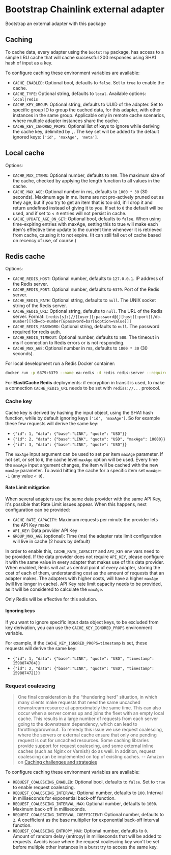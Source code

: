 # Bootstrap Chainlink external adapter

Bootstrap an external adapter with this package

## Caching

To cache data, every adapter using the `bootstrap` package, has access to a simple LRU cache that will cache successful 200 responses using SHA1 hash of input as a key.

To configure caching these environment variables are available:

- `CACHE_ENABLED`: Optional bool, defaults to `false`. Set to `true` to enable the cache.
- `CACHE_TYPE`: Optional string, defaults to `local`. Available options: `local|redis`
- `CACHE_KEY_GROUP`: Optional string, defaults to UUID of the adapter. Set to specific group ID to group the cached data, for this adapter, with other instances in the same group. Applicable only in remote cache scenarios, where multiple adapter instances share the cache.
- `CACHE_KEY_IGNORED_PROPS`: Optional list of keys to ignore while deriving the cache key, delimited by `,`. The key set will be added to the default ignored keys: `['id', 'maxAge', 'meta']`.

## Local cache

Options:

- `CACHE_MAX_ITEMS`: Optional number, defaults to `500`. The maximum size of the cache, checked by applying the length function to all values in the cache.
- `CACHE_MAX_AGE`: Optional number in ms, defaults to `1000 * 30` (30 seconds). Maximum age in ms. Items are not pro-actively pruned out as they age, but if you try to get an item that is too old, it'll drop it and return undefined instead of giving it to you. If set to `0` the default will be used, and if set to `< 0` entries will not persist in cache.
- `CACHE_UPDATE_AGE_ON_GET`: Optional bool, defaults to `false`. When using time-expiring entries with maxAge, setting this to true will make each item's effective time update to the current time whenever it is retrieved from cache, causing it to not expire. (It can still fall out of cache based on recency of use, of course.)

## Redis cache

Options:

- `CACHE_REDIS_HOST`: Optional number, defaults to `127.0.0.1`. IP address of the Redis server.
- `CACHE_REDIS_PORT`: Optional number, defaults to `6379`. Port of the Redis server.
- `CACHE_REDIS_PATH`: Optional string, defaults to `null`. The UNIX socket string of the Redis server.
- `CACHE_REDIS_URL`: Optional string, defaults to `null`. The URL of the Redis server. Format: `[redis[s]:]//[[user][:password@]][host][:port][/db-number][?db=db-number[&password=bar[&option=value]]]`
- `CACHE_REDIS_PASSWORD`: Optional string, defaults to `null`. The password required for redis auth.
- `CACHE_REDIS_TIMEOUT`: Optional number, defaults to `500`. The timeout in ms if connection to Redis errors or is not responding.
- `CACHE_MAX_AGE`: Optional number in ms, defaults to `1000 * 30` (30 seconds).

For local development run a Redis Docker container:

```bash
docker run -p 6379:6379 --name ea-redis -d redis redis-server --requirepass SUPER_SECRET
```

For **ElastiCache Redis** deployments: if encryption in transit is used, to make a connection `CACHE_REDIS_URL` needs to be set with `rediss://...` protocol.

### Cache key

Cache key is derived by hashing the input object, using the SHA1 hash function, while by default ignoring keys `['id', 'maxAge']`. So for example these few requests will derive the same key:

- `{"id": 1, "data": {"base":"LINK", "quote": "USD"}}`
- `{"id": 2, "data": {"base":"LINK", "quote": "USD", "maxAge": 10000}}`
- `{"id": 3, "data": {"base":"LINK", "quote": "USD"}}`

The `maxAge` input argument can be used to set per item `maxAge` parameter. If not set, or set to `0`, the cache level `maxAge` option will be used. Every time the `maxAge` input argument changes, the item will be cached with the new `maxAge` parameter. To avoid hitting the cache for a specific item set `maxAge: -1` (any value `< 0`).

#### Rate Limit mitigation 

When several adapters use the same data provider with the same API Key, it's possible that Rate Limit issues appear. When this happens, next configuration can be provided:

- `CACHE_RATE_CAPACITY`: Maximum requests per minute the provider lets the API Key make
- `API_KEY`: Data provider API Key
- `GROUP_MAX_AGE` (optional): Time (ms) the adapter rate limit configuration will live in cache (2 hours by default)

In order to enable this, `CACHE_RATE_CAPACITY` and `API_KEY` env vars need to be provided. If the data provider does not require `API_KEY`, please configure it with the same value in every adapter that makes use of this data provider. When enabled, Redis will act as central point of every adapter, storing the cost of each of them, understanding cost as the amount of requests that an adapter makes. The adapters with higher costs, will have a higher `maxAge` (will live longer in cache). API Key rate limit capacity needs to be provided, as it will be considered to calculate the `maxAge`. 

Only Redis will be effective for this solution. 

#### Ignoring keys

If you want to ignore specific input data object keys, to be excluded from key derivation, you can use the `CACHE_KEY_IGNORED_PROPS` environment variable.

For example, if the `CACHE_KEY_IGNORED_PROPS=timestamp` is set, these requests will derive the same key:

- `{"id": 1, "data": {"base":"LINK", "quote": "USD", "timestamp": 1598874704}}`
- `{"id": 2, "data": {"base":"LINK", "quote": "USD", "timestamp": 1598874721}}`

### Request coalescing

> One final consideration is the “thundering herd” situation, in which many clients make requests that need the same uncached downstream resource at approximately the same time. This can also occur when a server comes up and joins the fleet with an empty local cache. This results in a large number of requests from each server going to the downstream dependency, which can lead to throttling/brownout. To remedy this issue we use request coalescing, where the servers or external cache ensure that only one pending request is out for uncached resources. Some caching libraries provide support for request coalescing, and some external inline caches (such as Nginx or Varnish) do as well. In addition, request coalescing can be implemented on top of existing caches.
> -- Amazon on [Caching challenges and strategies](https://aws.amazon.com/builders-library/caching-challenges-and-strategies/)

To configure caching these environment variables are available:

- `REQUEST_COALESCING_ENABLED`: Optional bool, defaults to `false`. Set to `true` to enable request coalescing.
- `REQUEST_COALESCING_INTERVAL`: Optional number, defaults to `100`. Interval in milliseconds for exponential back-off function.
- `REQUEST_COALESCING_INTERVAL_MAX`: Optional number, defaults to `1000`. Maximum back-off in milliseconds.
- `REQUEST_COALESCING_INTERVAL_COEFFICIENT`: Optional number, defaults to `2`. A coefficient as the base multiplier for exponential back-off interval function.
- `REQUEST_COALESCING_ENTROPY_MAX`: Optional number, defaults to `0`. Amount of random delay (entropy) in milliseconds that will be added to requests. Avoids issue where the request coalescing key won't be set before multiple other instances in a burst try to access the same key.
